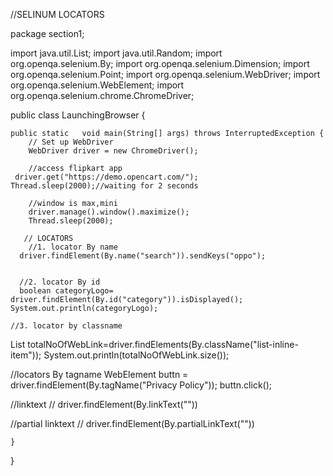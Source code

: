 //SELINUM LOCATORS

package section1;

import java.util.List;
import java.util.Random;
import org.openqa.selenium.By;
import org.openqa.selenium.Dimension;
import org.openqa.selenium.Point;
import org.openqa.selenium.WebDriver;
import org.openqa.selenium.WebElement;
import org.openqa.selenium.chrome.ChromeDriver;

public class LaunchingBrowser {

    public static   void main(String[] args) throws InterruptedException {
        // Set up WebDriver
        WebDriver driver = new ChromeDriver();
        
        //access flipkart app
     driver.get("https://demo.opencart.com/");
    Thread.sleep(2000);//waiting for 2 seconds
    
        //window is max,mini
        driver.manage().window().maximize();
        Thread.sleep(2000);
      
       // LOCATORS
        //1. locator By name
      driver.findElement(By.name("search")).sendKeys("oppo");
      
      
      //2. locator By id
      boolean categoryLogo= driver.findElement(By.id("category")).isDisplayed();
    System.out.println(categoryLogo);
    
    //3. locator by classname
   List<WebElement> totalNoOfWebLink=driver.findElements(By.className("list-inline-item"));
   System.out.println(totalNoOfWebLink.size());
    
   //locators By tagname
   WebElement buttn = driver.findElement(By.tagName("Privacy Policy"));
  buttn.click();
  
  //linktext
 // driver.findElement(By.linkText(""))
 
  
  //partial linktext
//  driver.findElement(By.partialLinkText(""))
       
     
        
    }
}


